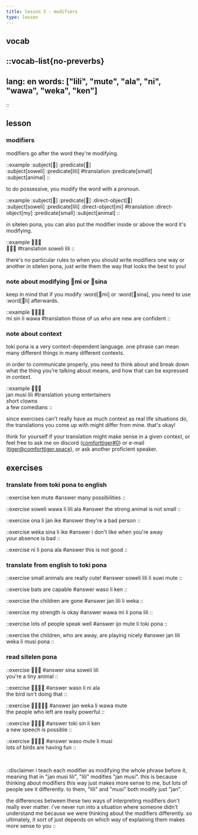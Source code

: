 ```yaml
---
title: lesson 3 - modifiers
type: lesson
---
```


## vocab
::vocab-list{no-preverbs}
---
lang: en
words: ["lili", "mute", "ala", "ni", "wawa", "weka", "ken"]
---
::

## lesson
### modifiers
modifiers go after the word they're modifying.

<!-- here i'm using the predicate and subject components for the color highlighting, even though obv theyre not actually marking the subject and predicate here. dont worry about it..... -->
::example
:subject[󱥢] :predicate[󱤨] \
:subject[soweli] :predicate[lili]
#translation
:predicate[small] :subject[animal]
::

to do possessive, you modify the word with a pronoun.

::example
:subject[󱥢] :predicate[󱤨] :direct-object[󱤴] \
:subject[soweli] :predicate[lili] :direct-object[mi]
#translation
:direct-object[my] :predicate[small] :subject[animal]
::

in sitelen pona, you can also put the modifier inside or above the word it's modifying.

::example
󱥢󱦖󱤨 \
󱥢󱦕󱤨
#translation
soweli lili
::

there's no particular rules to when you should write modifiers one way or another in sitelen pona, just write them the way that looks the best to you!

### note about modifying 󱤴mi or 󱥞sina
keep in mind that if you modify :word[󱤴mi] or :word[󱥞sina], you need to use :word[󱤧li] afterwards.


::example
󱤴󱥝󱤧󱥵 \
mi sin li wawa
#translation
those of us who are new are confident
::

### note about context

toki pona is a very context-dependent language. one phrase can mean many different things in many different contexts.

in order to communicate properly, you need to think about and break down what the thing you're talking about means, and how that can be expressed in context.

::example
󱤑󱤻󱤨 \
jan musi lili
#translation
young entertainers \
short clowns \
a few comedians
::

since exercises can't really have as much context as real life situations do, the translations you come up with might differ from mine. that's okay!

think for yourself if your translation might make sense in a given context, or feel free to ask me on discord ([comforttiger#0](https://discord.com/users/152843864342790145)) or e-mail ([tiger@comforttiger.space](mailto:tiger@comforttiger.space)), or ask another proficient speaker.

## exercises
### translate from toki pona to english
::exercise
ken mute
#answer
many possibilities
::

::exercise
soweli wawa li lili ala
#answer
the strong animal is not small
::

::exercise
ona li jan ike
#answer
they're a bad person
::

::exercise
weka sina li ike
#answer
i don't like when you're away \
your absence is bad
::

::exercise
ni li pona ala
#answer
this is not good
::

### translate from english to toki pona
::exercise
small animals are really cute!
#answer
soweli lili li suwi mute
::

::exercise
bats are capable
#answer
waso li ken
::

::exercise
the children are gone
#answer
jan lili li weka
::

::exercise
my strength is okay
#answer
wawa mi li pona lili
::

::exercise
lots of people speak well
#answer
ijo mute li toki pona
::

::exercise
the children, who are away, are playing nicely
#answer
jan lili weka li musi pona
::

### read sitelen pona
::exercise
󱥞󱥢󱤨
#answer
sina soweli lili \
you're a tiny animal
::

::exercise
󱥴󱤧󱥁󱤂
#answer
waso li ni ala \
the bird isn't doing that
::

::exercise
󱤑󱥶󱤧󱥵󱤼
#answer
jan weka li wawa mute \
the people who left are really powerful
::

::exercise
󱥬󱥝󱤧󱤘
#answer
toki sin li ken \
a new speech is possible
::

::exercise
󱥴󱤼󱤧󱤻
#answer
waso mute li musi \
lots of birds are having fun
::

<br>

::disclaimer
i teach each modifier as modifying the whole phrase before it, meaning that in "jan musi lili", "lili" modifies "jan musi". this is because thinking about modifiers this way just makes more sense to me, but lots of people see it differently. to them, "lili" and "musi" both modify just "jan".

the differences between these two ways of interpreting modifiers don't really ever matter. i've never run into a situation where someone didn't understand me because we were thinking about the modifiers differently. so ultimately, it sort of just depends on which way of explaining them makes more sense to you
::